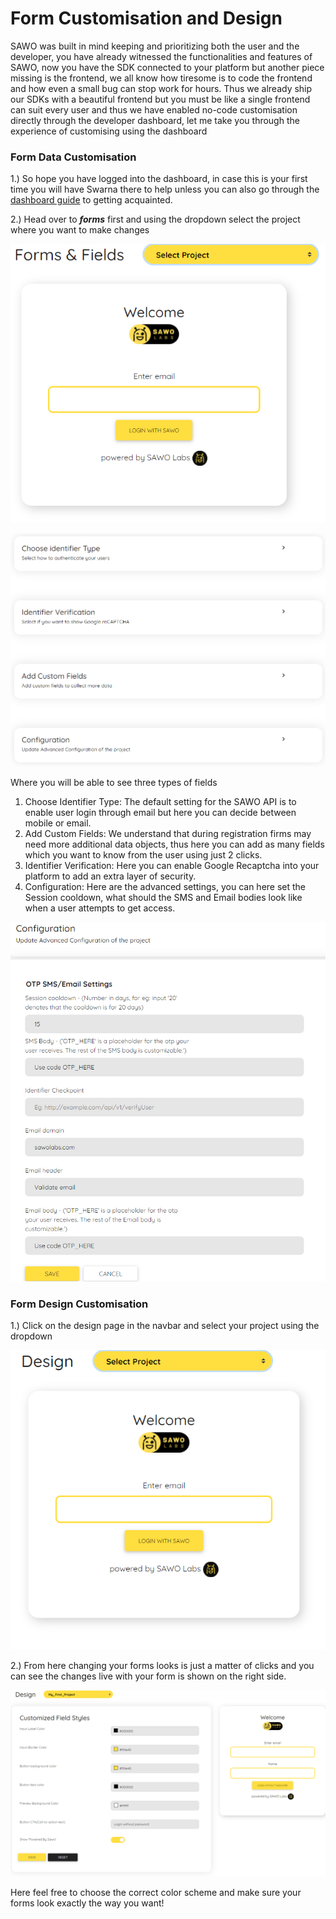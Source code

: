 # Form Customisation and Design

SAWO was built in mind keeping and prioritizing both the user and the developer, you have already witnessed the functionalities and features of SAWO, now you have the SDK connected to your platform but another piece missing is the frontend, we all know how tiresome is to code the frontend and how even a small bug can stop work for hours. Thus we already ship our SDKs with a beautiful frontend but you must be like a single frontend can suit every user and thus we have enabled no-code customisation directly through the developer dashboard, let me take you through the experience of customising using the dashboard

### **Form Data Customisation**

1.\) So hope you have logged into the dashboard, in case this is your first time you will have Swarna there to help unless you can also go through the [dashboard guide](dashboard.md) to getting acquainted.

2.\) Head over to _**forms**_ first and using the dropdown select the project where you want to make changes

![](../.gitbook/assets/untitled.png)

![](../.gitbook/assets/untitled-1-.png)

Where you will be able to see three types of fields

1. Choose Identifier Type:  The default setting for the SAWO API is to enable user login through email but here you can decide between mobile or email.
2. Add Custom Fields:  We understand that during registration firms may need more additional data objects, thus here you can add as many fields which you want to know from the user using just 2 clicks.
3. Identifier Verification:  Here you can enable Google Recaptcha into your platform to add an extra layer of security.
4. Configuration:  Here are the advanced settings, you can here set the Session cooldown, what should the SMS and Email bodies look like when a user attempts to get access.

![](../.gitbook/assets/untitled-2-.png)

### Form Design Customisation

1.\) Click on the design page in the navbar and select your project using the dropdown

![](../.gitbook/assets/untitled-3-.png)

2.\) From here changing your forms looks is just a matter of clicks and you can see the changes live with your form is shown on the right side.

![](../.gitbook/assets/untitled-4-.png)

Here feel free to choose the correct color scheme and make sure your forms look exactly the way you want!


